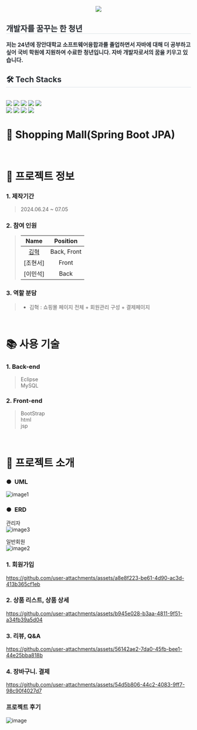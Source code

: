 <div align= "center">
    <img src="https://capsule-render.vercel.app/api?type=waving&color=#b897ff&height=120&text=&animation=&fontColor=000000&fontSize=70" />
    </div>
    <div style="text-align: left;"> 
    <h2 style="border-bottom: 1px solid #d8dee4; color: #282d33;"> 개발자를 꿈꾸는 한 청년 </h2>  
    <div style="font-weight: 700; font-size: 15px; text-align: left; color: #282d33;"> 저는 24년에 장안대학교 소프트웨어융합과를 졸업하면서 자바에 대해 더 공부하고 싶어 국비 학원에 지원하여 수료한 청년입니다. 자바 개발자로서의 꿈을 키우고 있습니다. </div> 
    </div>
    <div style="text-align: left;">
    <h2 style="border-bottom: 1px solid #d8dee4; color: #282d33;"> 🛠️ Tech Stacks </h2> <br> 
    <div style="margin: ; text-align: left;" "text-align: left;"> <img src="https://img.shields.io/badge/Java-007396?style=for-the-badge&logo=Java&logoColor=white">
          <img src="https://img.shields.io/badge/jQuery-0769AD?style=for-the-badge&logo=jQuery&logoColor=white">
          <img src="https://img.shields.io/badge/HTML5-E34F26?style=for-the-badge&logo=HTML5&logoColor=white">
          <img src="https://img.shields.io/badge/Github-181717?style=for-the-badge&logo=Github&logoColor=white">
          <img src="https://img.shields.io/badge/Javascript-F7DF1E?style=for-the-badge&logo=Javascript&logoColor=white">
          <br/><img src="https://img.shields.io/badge/MariaDB-003545?style=for-the-badge&logo=MariaDB&logoColor=white">
          <img src="https://img.shields.io/badge/MySQL-4479A1?style=for-the-badge&logo=MySQL&logoColor=white">
          <img src="https://img.shields.io/badge/Oracle-F80000?style=for-the-badge&logo=Oracle&logoColor=white">
          <img src="https://img.shields.io/badge/Apache Tomcat-F8DC75?style=for-the-badge&logo=Apache Tomcat&logoColor=white">
          </div>
    </div>
    
# 🛫 Shopping Mall(Spring Boot JPA)



<br />

# 📃 프로젝트 정보

### 1. 제작기간

> 2024.06.24 ~ 07.05

### 2. 참여 인원

> |                    Name                    |  Position   |
> | :----------------------------------------: | :---------: |
> | [김혁](https://github.com/hades0628) | Back, Front |
> |     [조현서]    |    Front    |
> |     [이민석]    |    Back     |


### 3. 역할 분담

> - 김혁 : 쇼핑몰 페이지 전체 + 회원관리 구성 + 결제페이지

<br />

# 📚 사용 기술

### 1. Back-end
 
> Eclipse </br>
> MySQL

### 2. Front-end

> BootStrap  
> html </br>
> jsp

<br />


# 📕 프로젝트 소개

### ●&nbsp;    UML

![image1](https://github.com/user-attachments/assets/b1476099-f13e-478c-8020-328711e32911)


### ●&nbsp;    ERD

관리자 </br>
![image3](https://github.com/user-attachments/assets/a0470163-4664-4b25-a237-dcd991af2d35)

일반회원 </br>
![image2](https://github.com/user-attachments/assets/7a8ac07b-ece5-43c9-ac79-86e19ed58130)

### 1. 회원가입


https://github.com/user-attachments/assets/a8e8f223-be61-4d90-ac3d-413b365cf1eb



### 2. 상품 리스트, 상품 상세


https://github.com/user-attachments/assets/b945e028-b3aa-4811-9f51-a34fb39a5d04



### 3. 리뷰, Q&A



https://github.com/user-attachments/assets/56142ae2-7da0-45fb-bee1-44e25bba818b


### 4. 장바구니. 결제



https://github.com/user-attachments/assets/54d5b806-44c2-4083-9ff7-98c90f4027d7


### 프로젝트 후기

![image](https://github.com/user-attachments/assets/a029f2d0-aea8-4714-b315-84d28e8a921e)

